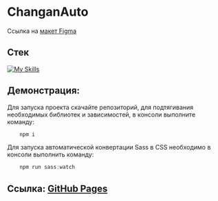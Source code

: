 # ChanganAuto

Ссылка на [макет Figma](https://www.figma.com/file/hqBaMpzKjCmqSpoBIZz12N/%D0%A2%D0%B5%D1%81%D1%82%D0%BE%D0%B2%D0%BE%D0%B5-%D0%B2%D0%B5%D1%80%D1%81%D1%82%D0%BA%D0%B0?type=design&node-id=1-4526&mode=design&t=TQoxVqBI6E4r1mwZ-0)

## Стек
[![My Skills](https://skillicons.dev/icons?i=html,sass,js)](https://skillicons.dev)

## Демонстрация:
Для запуска проекта скачайте репозиторий, для подтягивания необходимых библиотек и зависимостей, в консоли выполните команду:
```JavaScript
    npm i
```
Для запуска автоматической конвертации Sass в CSS необходимо в консоли выполнить команду:
```JavaScript
    npm run sass:watch
```

## Ссылка: [GitHub Pages](https://alpha3625.github.io/ChanganAuto/)